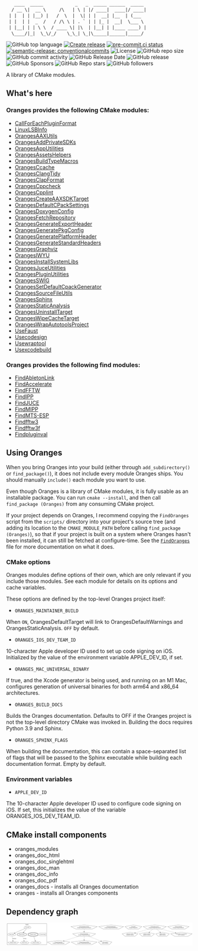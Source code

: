 <!-- markdownlint-disable -->
<!-- editorconfig-checker-disable -->
```
   ____  _____            _   _  _____ ______  _____
  / __ \|  __ \     /\   | \ | |/ ____|  ____|/ ____|
 | |  | | |__) |   /  \  |  \| | |  __| |__  | (___
 | |  | |  _  /   / /\ \ | . ` | | |_ |  __|  \___ \
 | |__| | | \ \  / ____ \| |\  | |__| | |____ ____) |
  \____/|_|  \_\/_/    \_\_| \_|\_____|______|_____/
```

![GitHub top language](https://img.shields.io/github/languages/top/benthevining/Oranges)
[![Create release](https://github.com/benthevining/Oranges/actions/workflows/release.yml/badge.svg)](https://github.com/benthevining/Oranges/actions/workflows/release.yml)
[![pre-commit.ci status](https://results.pre-commit.ci/badge/github/benthevining/Oranges/main.svg)](https://results.pre-commit.ci/latest/github/benthevining/Oranges/main)
[![semantic-release: conventionalcommits](https://img.shields.io/badge/semantic--release-conventionalcommits-e10079?logo=semantic-release)](https://github.com/semantic-release/semantic-release)
![License](https://img.shields.io/github/license/benthevining/Oranges)
![GitHub repo size](https://img.shields.io/github/repo-size/benthevining/Oranges)
![GitHub commit activity](https://img.shields.io/github/commit-activity/m/benthevining/Oranges)
![GitHub Release Date](https://img.shields.io/github/release-date/benthevining/Oranges)
![GitHub release](https://img.shields.io/github/v/release/benthevining/Oranges)
![GitHub Sponsors](https://img.shields.io/github/sponsors/benthevining?style=social)
![GitHub Repo stars](https://img.shields.io/github/stars/benthevining/Oranges?style=social)
![GitHub followers](https://img.shields.io/github/followers/benthevining?style=social)

A library of CMake modules.

## What's here

### Oranges provides the following CMake modules:

  * [CallForEachPluginFormat](modules/juce/plugins/CallForEachPluginFormat.cmake)
  * [LinuxLSBInfo](modules/general/LinuxLSBInfo.cmake)
  * [OrangesAAXUtils](modules/juce/plugins/OrangesAAXUtils.cmake)
  * [OrangesAddPrivateSDKs](modules/juce/plugins/OrangesAddPrivateSDKs.cmake)
  * [OrangesAppUtilities](modules/juce/OrangesAppUtilities.cmake)
  * [OrangesAssetsHelpers](modules/juce/OrangesAssetsHelpers.cmake)
  * [OrangesBuildTypeMacros](modules/general/OrangesBuildTypeMacros.cmake)
  * [OrangesCcache](modules/helper_targets/OrangesCcache.cmake)
  * [OrangesClangTidy](modules/helper_targets/static_analysis/OrangesClangTidy.cmake)
  * [OrangesClapFormat](modules/juce/plugins/OrangesClapFormat.cmake)
  * [OrangesCppcheck](modules/helper_targets/static_analysis/OrangesCppcheck.cmake)
  * [OrangesCpplint](modules/helper_targets/static_analysis/OrangesCpplint.cmake)
  * [OrangesCreateAAXSDKTarget](modules/juce/plugins/OrangesCreateAAXSDKTarget.cmake)
  * [OrangesDefaultCPackSettings](modules/installing/OrangesDefaultCPackSettings.cmake)
  * [OrangesDoxygenConfig](modules/documentation/OrangesDoxygenConfig.cmake)
  * [OrangesFetchRepository](modules/dependencies/OrangesFetchRepository.cmake)
  * [OrangesGenerateExportHeader](modules/code_generation/OrangesGenerateExportHeader.cmake)
  * [OrangesGeneratePkgConfig](modules/installing/OrangesGeneratePkgConfig.cmake)
  * [OrangesGeneratePlatformHeader](modules/code_generation/OrangesGeneratePlatformHeader.cmake)
  * [OrangesGenerateStandardHeaders](modules/code_generation/OrangesGenerateStandardHeaders.cmake)
  * [OrangesGraphviz](modules/documentation/OrangesGraphviz.cmake)
  * [OrangesIWYU](modules/helper_targets/static_analysis/OrangesIWYU.cmake)
  * [OrangesInstallSystemLibs](modules/installing/OrangesInstallSystemLibs.cmake)
  * [OrangesJuceUtilities](modules/juce/OrangesJuceUtilities.cmake)
  * [OrangesPluginUtilities](modules/juce/plugins/OrangesPluginUtilities.cmake)
  * [OrangesSWIG](modules/code_generation/OrangesSWIG.cmake)
  * [OrangesSetDefaultCpackGenerator](modules/installing/OrangesSetDefaultCpackGenerator.cmake)
  * [OrangesSourceFileUtils](modules/general/OrangesSourceFileUtils.cmake)
  * [OrangesSphinx](modules/documentation/OrangesSphinx.cmake)
  * [OrangesStaticAnalysis](modules/helper_targets/static_analysis/OrangesStaticAnalysis.cmake)
  * [OrangesUninstallTarget](modules/installing/OrangesUninstallTarget.cmake)
  * [OrangesWipeCacheTarget](modules/dependencies/OrangesWipeCacheTarget.cmake)
  * [OrangesWrapAutotoolsProject](modules/dependencies/OrangesWrapAutotoolsProject.cmake)
  * [UseFaust](modules/code_generation/UseFaust.cmake)
  * [Usecodesign](modules/code_signing/Usecodesign.cmake)
  * [Usewraptool](modules/code_signing/Usewraptool.cmake)
  * [Usexcodebuild](modules/general/Usexcodebuild.cmake)

### Oranges provides the following find modules:

  * [FindAbletonLink](modules/finders/libs/FindAbletonLink.cmake)
  * [FindAccelerate](modules/finders/libs/FindAccelerate.cmake)
  * [FindFFTW](modules/finders/libs/FFTW/FindFFTW.cmake)
  * [FindIPP](modules/finders/libs/FindIPP.cmake)
  * [FindJUCE](modules/finders/libs/FindJUCE.cmake)
  * [FindMIPP](modules/finders/libs/FindMIPP.cmake)
  * [FindMTS-ESP](modules/finders/libs/FindMTS-ESP.cmake)
  * [Findfftw3](modules/finders/libs/FFTW/Findfftw3.cmake)
  * [Findfftw3f](modules/finders/libs/FFTW/Findfftw3f.cmake)
  * [Findpluginval](modules/finders/testing/Findpluginval.cmake)

## Using Oranges

When you bring Oranges into your build (either through ``add_subdirectory()`` or ``find_package()``), it does not include every module Oranges ships. You should manually ``include()`` each module you want to use.

Even though Oranges is a library of CMake modules, it is fully usable as an installable package.
You can run ``cmake --install``, and then call ``find_package (Oranges)`` from any consuming CMake project.

If your project depends on Oranges, I recommend copying the ``FindOranges`` script from the ``scripts/`` directory into your project's source tree (and adding its location to the ``CMAKE_MODULE_PATH`` before calling ``find_package (Oranges)``), so that if your project is built on a system where Oranges hasn't been installed, it can still be fetched at configure-time.
See the [``FindOranges``](scripts/FindOranges.cmake) file for more documentation on what it does.

### CMake options

Oranges modules define options of their own, which are only relevant if you include those modules. See each module for details on its options and cache variables.

These options are defined by the top-level Oranges project itself:

* ``ORANGES_MAINTAINER_BUILD``

When ``ON``, OrangesDefaultTarget will link to OrangesDefaultWarnings and OrangesStaticAnalysis. ``OFF`` by default.

* ``ORANGES_IOS_DEV_TEAM_ID``

10-character Apple developer ID used to set up code signing on iOS. Initialized by the value of the environment variable APPLE_DEV_ID, if set.

* ``ORANGES_MAC_UNIVERSAL_BINARY``

If true, and the Xcode generator is being used, and running on an M1 Mac, configures generation of universal binaries for both arm64 and x86_64 architectures.

* ``ORANGES_BUILD_DOCS``

Builds the Oranges documentation. Defaults to OFF if the Oranges project is not the top-level directory CMake was invoked in. Building the docs requires Python 3.9 and Sphinx.

* ``ORANGES_SPHINX_FLAGS``

When building the documentation, this can contain a space-separated list of flags that will be passed to the Sphinx executable while building each documentation format.
Empty by default.

### Environment variables

* ``APPLE_DEV_ID``

The 10-character Apple developer ID used to configure code signing on iOS. If set, this initializes the value of the variable ORANGES_IOS_DEV_TEAM_ID.

## CMake install components
* oranges_modules
* oranges_doc_html
* oranges_doc_singlehtml
* oranges_doc_man
* oranges_doc_info
* oranges_doc_pdf
* oranges_docs - installs all Oranges documentation
* oranges - installs all Oranges components

## Dependency graph

<p align="center">
  <img src="https://github.com/benthevining/Oranges/blob/main/util/deps_graph.png" alt="Oranges dependency graph"/>
</p>
